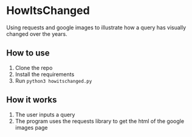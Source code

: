 # HowItsChanged
Using requests and google images to illustrate how a query has visually changed over the years.

## How to use
1. Clone the repo
2. Install the requirements
3. Run `python3 howitschanged.py`

## How it works
1. The user inputs a query
2. The program uses the requests library to get the html of the google images page
